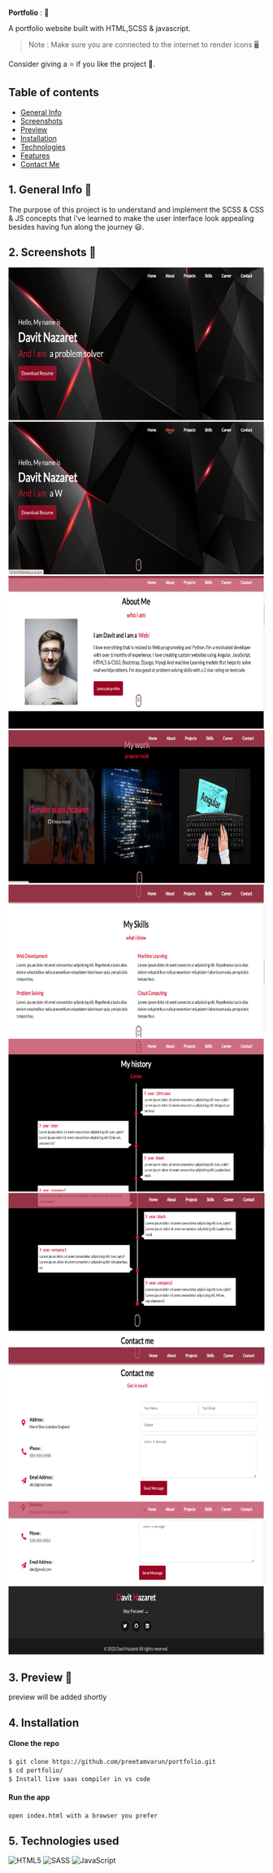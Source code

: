 **Portfolio** : :jack_o_lantern:

A portfolio website built with HTML,SCSS & javascript.

> Note : Make sure you are connected to the internet to render icons :desktop_computer:

Consider giving a :star: if you like the project :black_heart:. <br>

## Table of contents
- [General Info](#generalInfo)
- [Screenshots](#screenshots)
- [Preview](#preview)
- [Installation](#gettingStarted)
- [Technologies](#tech)
- [Features](#features)
- [Contact Me](#contactMe)

<a name = "generalInfo"> </a>
## 1. General Info 📝
The purpose of this project is to understand and implement the SCSS & CSS & JS concepts that i've learned to make the user interface look appealing besides having fun along the journey :smiley:.

<a name = "screenshots"> </a>
## 2. Screenshots :camera_flash:
<img src = "/portfolioImages/a.png" alt = "" height = 300 width = 600>
<img src = "/portfolioImages/b.png" alt = "" height = 300 width = 600>
<img src = "/portfolioImages/c.png" alt = "" height = 300 width = 600>
<img src = "/portfolioImages/d.png" alt = "" height = 300 width = 600>
<img src = "/portfolioImages/e.png" alt = "" height = 300 width = 600>
<img src = "/portfolioImages/f.png" alt = "" height = 300 width = 600>
<img src = "/portfolioImages/g.png" alt = "" height = 300 width = 600>
<img src = "/portfolioImages/h.png" alt = "" height = 300 width = 600>
<img src = "/portfolioImages/i.png" alt = "" height = 300 width = 600>

<a name = "preview"> </a>
## 3. Preview  :movie_camera:
preview will be added shortly

<a name = "gettingStarted"> </a>
## 4. Installation

#### Clone the repo

```sh
$ git clone https://github.com/preetamvarun/portfolio.git
$ cd portfolio/
$ Install live saas compiler in vs code
```

#### Run the app
```sh
open index.html with a browser you prefer
```
<a name = "tech"></a>
## 5. Technologies used 
![HTML5](https://img.shields.io/badge/html5-%23E34F26.svg?style=for-the-badge&logo=html5&logoColor=white)
![SASS](https://img.shields.io/badge/SASS-hotpink.svg?style=for-the-badge&logo=SASS&logoColor=white)
![JavaScript](https://img.shields.io/badge/javascript-%23323330.svg?style=for-the-badge&logo=javascript&logoColor=%23F7DF1E)
